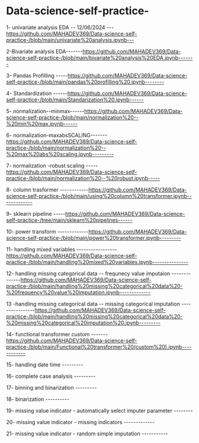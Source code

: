# Data-science-self-practice-

1- univariate analysis EDA -- 12/06/2024 ---https://github.com/MAHADEV369/Data-science-self-practice-/blob/main/univariate%20analysis.ipynb---

2-Bivariate analysis EDA-------https://github.com/MAHADEV369/Data-science-self-practice-/blob/main/bivariate%20analysis%20EDA.ipynb-------

3- Pandas Profilling -----https://github.com/MAHADEV369/Data-science-self-practice-/blob/main/pandas%20profilling%20.ipynb--------

4- Standardization ------https://github.com/MAHADEV369/Data-science-self-practice-/blob/main/Standarization%20.ipynb------

5- normalization--minmax------https://github.com/MAHADEV369/Data-science-self-practice-/blob/main/normalization%20--%20min%20max.ipynb------

6- normalization-maxabsSCALING-------https://github.com/MAHADEV369/Data-science-self-practice-/blob/main/normalization%20--%20max%20abs%20scaling.ipynb---------

7- normalization -robust scaling -----https://github.com/MAHADEV369/Data-science-self-practice-/blob/main/normalization%20--%20robust.ipynb-----

8- column trasformer   ------------https://github.com/MAHADEV369/Data-science-self-practice-/blob/main/using%20column%20transformer.ipynb-------------

9- sklearn pipeline -----https://github.com/MAHADEV369/Data-science-self-practice-/tree/main/sklearn%20pipelines------

10- power transform -------------https://github.com/MAHADEV369/Data-science-self-practice-/blob/main/power%20transformer.ipynb---------

11- handling mixed variables -----------------https://github.com/MAHADEV369/Data-science-self-practice-/blob/main/handling%20mixed%20variables.ipynb---------------

12- handling missing categorical data -- frequnecy value imputaion --------------https://github.com/MAHADEV369/Data-science-self-practice-/blob/main/handling%20missing%20categorical%20data%20-%20frequency%20value%20imputation.ipynb-------------

13 -handling missing categorical data -- missing categorical imputation ----------------https://github.com/MAHADEV369/Data-science-self-practice-/blob/main/handling%20missing%20categorical%20data%20-%20missing%20categorical%20imputation%20.ipynb---------

14- functional transformer custom -------https://github.com/MAHADEV369/Data-science-self-practice-/blob/main/Functional%20transformer%20(custom%20).ipynb------------

15- handling date time ---------

16- complete case analysis ---------

17- binning and binarization ---------

18- binarization ----------

19- missing value indicator -  automatically select imputer parameter --------

20-  missing value indicator - missing indicators -------------

21- missing value indicator - random simple imputation ----------- 
